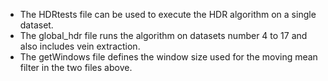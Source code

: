 - The HDRtests file can be used to execute the HDR algorithm on a single dataset. 
- The global_hdr file runs the algorithm on datasets number 4 to 17 and also includes vein extraction.
- The getWindows file defines the window size used for the moving mean filter in the two files above.
